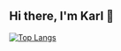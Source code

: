 ## Hi there, I'm Karl 👋


[![Top Langs](https://github-readme-stats.vercel.app/api/top-langs/?username=DevKarl&langs_count=8)](https://github.com/DevKarl/github-readme-stats)


<!--
**DevKarl/DevKarl** is a ✨ _special_ ✨ repository because its `README.md` (this file) appears on your GitHub profile.

Here are some ideas to get you started:

- 🔭 I’m currently working on ...
- 🌱 I’m currently learning ...
- 👯 I’m looking to collaborate on ...
- 🤔 I’m looking for help with ...
- 💬 Ask me about ...
- 📫 How to reach me: ...
- 😄 Pronouns: ...
- ⚡ Fun fact: ...
-->
